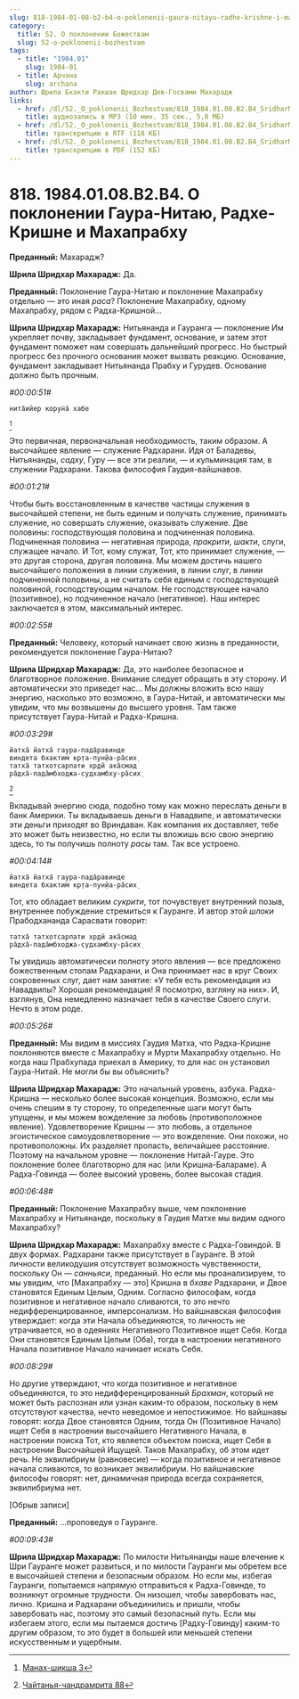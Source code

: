 ```yaml
---
slug: 818-1984-01-08-b2-b4-o-poklonenii-gaura-nitayu-radhe-krishne-i-mahaprabhu
category:
  title: 52. О поклонении Божествам
  slug: 52-o-poklonenii-bozhestvam
tags:
  - title: "1984.01"
    slug: 1984-01
  - title: Арчана
    slug: archana
author: Шрила Бхакти Ракшак Шридхар Дев-Госвами Махарадж
links:
  - href: /dl/52._O_poklonenii_Bozhestvam/818_1984.01.08.B2.B4_SridharMj_O_poklonenii_Gaura-Nitayu_Radhe-Krishne_i_Mahaprabhu.mp3
    title: аудиозапись в MP3 (10 мин. 35 сек., 5,8 МБ)
  - href: /dl/52._O_poklonenii_Bozhestvam/818_1984.01.08.B2.B4_SridharMj_O_poklonenii_Gaura-Nitayu_Radhe-Krishne_i_Mahaprabhu.rtf
    title: транскрипцию в RTF (118 КБ)
  - href: /dl/52._O_poklonenii_Bozhestvam/818_1984.01.08.B2.B4_SridharMj_O_poklonenii_Gaura-Nitayu_Radhe-Krishne_i_Mahaprabhu.pdf
    title: транскрипцию в PDF (152 КБ)
---
```


# 818. 1984.01.08.B2.B4. О поклонении Гаура-Нитаю, Радхе-Кришне и Махапрабху

**Преданный:** Махарадж?

**Шрила Шридхар Махарадж:** Да.

**Преданный:** Поклонение Гаура-Нитаю и поклонение Махапрабху отдельно — это иная *раса*? Поклонение Махапрабху, одному Махапрабху, рядом с Радха-Кришной…

**Шрила Шридхар Махарадж:** Нитьянанда и Гауранга — поклонение Им укрепляет почву, закладывает фундамент, основание, и затем этот фундамент поможет нам совершать дальнейший прогресс. Но быстрый прогресс без прочного основания может вызвать реакцию. Основание, фундамент закладывает Нитьянанда Прабху и Гурудев. Основание должно быть прочным.

*#00:00:51#*

    нита̄ийер корун̇а̄ хабе
[^_ftn1]

Это первичная, первоначальная необходимость, таким образом. А высочайшее явление — служение Радхарани. Идя от Баладевы, Нитьянанды, *садху*, Гуру — все эти реалии, — и кульминация там, в служении Радхарани. Такова философия Гаудия-вайшнавов.

*#00:01:21#*

Чтобы быть восстановленным в качестве частицы служения в высочайшей степени, не быть единым и получать служение, принимать служение, но совершать служение, оказывать служение. Две половины: господствующая половина и подчиненная половина. Подчиненная половина — негативная природа, *пракрити*, *шакти*, слуги, служащее начало. И Тот, кому служат, Тот, кто принимает служение, — это другая сторона, другая половина. Мы можем достичь нашего высочайшего положения в линии служения, в линии слуг, в линии подчиненной половины, а не считать себя единым с господствующей половиной, господствующим началом. Не господствующее начало (позитивное), но подчиненное начало (негативное). Наш интерес заключается в этом, максимальный интерес.

*#00:02:55#*

**Преданный:** Человеку, который начинает свою жизнь в преданности, рекомендуется поклонение Гаура-Нитаю?

**Шрила Шридхар Махарадж:** Да, это наиболее безопасное и благотворное положение. Внимание следует обращать в эту сторону. И автоматически это приведет нас… Мы должны вложить всю нашу энергию, насколько это возможно, в Гаура-Нитай, и автоматически мы увидим, что мы возвышены до высшего уровня. Там также присутствует Гаура-Нитай и Радха-Кришна.

*#00:03:29#*

    йатха̄ йатха̄ гаура-пада̄равинде
    виндета бхактим̇ кр̣та-пун̣йа-ра̄сих̣
    татха̄ татхотсарпати хр̣дй ака̄смад
    ра̄дха̄-пада̄мбходжа-судхамбху-ра̄сих̣
[^_ftn2]

Вкладывай энергию сюда, подобно тому как можно переслать деньги в банк Америки. Ты вкладываешь деньги в Навадвипе, и автоматически эти деньги приходят во Вриндаван. Как компания их доставляет, тебе это может быть неизвестно, но если ты вложишь всю свою энергию здесь, то ты получишь полноту *расы* там. Так все устроено.

*#00:04:14#*

    йатха̄ йатха̄ гаура-пада̄равинде
    виндета бхактим̇ кр̣та-пун̣йа-ра̄сих̣

Тот, кто обладает великим *сукрити*, тот почувствует внутренний позыв, внутреннее побуждение стремиться к Гауранге. И автор этой *шлоки* Прабодхананда Сарасвати говорит:

    татха̄ татхотсарпати хр̣дй ака̄смад
    ра̄дха̄-пада̄мбходжа-судхамбху-ра̄сих̣

Ты увидишь автоматически полноту этого явления — все предложено божественным стопам Радхарани, и Она принимает нас в круг Своих сокровенных слуг, дает нам занятие: «У тебя есть рекомендация из Навадвипы? Хорошая рекомендация! Я посмотрю, взгляну на них». И, взглянув, Она немедленно назначает тебя в качестве Своего слуги. Нечто в этом роде.

*#00:05:26#*

**Преданный:** Мы видим в миссиях Гаудия Матха, что Радха-Кришне поклоняются вместе с Махапрабху и Мурти Махапрабху отдельно. Но когда наш Прабхупада приехал в Америку, то для нас он установил Гаура-Нитай. Не могли бы вы объяснить?

**Шрила Шридхар Махарадж:** Это начальный уровень, азбука. Радха-Кришна — несколько более высокая концепция. Возможно, если мы очень спешим в ту сторону, то определенные шаги могут быть упущены, и мы можем вожделение за любовь (противоположное явление). Удовлетворение Кришны — это любовь, а отдельное эгоистическое самоудовлетворение — это вожделение. Они похожи, но противоположны. Их разделяет пропасть, величайшее расстояние. Поэтому на начальном уровне — поклонение Нитай-Гауре. Это поклонение более благотворно для нас (или Кришна-Балараме). А Радха-Говинда — более высокий уровень, более высокая стадия.

*#00:06:48#*

**Преданный:** Поклонение Махапрабху выше, чем поклонение Махапрабху и Нитьянанде, поскольку в Гаудия Матхе мы видим одного Махапрабху?

**Шрила Шридхар Махарадж:** Махапрабху вместе с Радха-Говиндой. В двух формах. Радхарани также присутствует в Гауранге. В этой личности великодушия отсутствует возможность чувственности, поскольку Он — *санньяси*, преданный. Но если мы проанализируем, то мы увидим, что [Махапрабху — это] Кришна в *бхаве* Радхарани, и Двое становятся Единым Целым, Одним. Согласно философам, когда позитивное и негативное начало сливаются, то это нечто недифференцированное, имперсонализм. Но вайшнавская философия утверждает: когда эти Начала объединяются, то личность не утрачивается, но в одеяниях Негативного Позитивное ищет Себя. Когда Они становятся Единым Целым (Оба), тогда в настроении негативного Начала позитивное Начало начинает искать Себя.

*#00:08:29#*

Но другие утверждают, что когда позитивное и негативное объединяются, то это недифференцированный *Брахман*, который не может быть распознан или узнан каким-то образом, поскольку в нем отсутствуют качества, нечто неведомое и непостижимое. Но вайшнавы говорят: когда Двое становятся Одним, тогда Он (Позитивное Начало) ищет Себя в настроении высочайшего Негативного Начала, в настроении поиска Тот, кто является объектом поиска, ищет Себя в настроении Высочайшей Ищущей. Таков Махапрабху, об этом идет речь. Не эквилибриум (равновесие) — когда позитивное и негативное начала сливаются, то возникает эквилибриум. Но вайшнавские философы говорят: нет, динамичная природа всегда сохраняется, эквилибриума нет.

[Обрыв записи]

**Преданный:** …проповедуя о Гауранге.

*#00:09:43#*

**Шрила Шридхар Махарадж:** По милости Нитьянанды наше влечение к Шри Гауранге может развиться, и по милости Гауранги мы обретем все в высочайшей степени и безопасным образом. Но если мы, избегая Гауранги, попытаемся напрямую отправиться к Радха-Говинде, то возникнут огромные трудности. Он низошел, чтобы завербовать нас, лично. Кришна и Радхарани объединились и пришли, чтобы завербовать нас, поэтому это самый безопасный путь. Если мы избегаем этого, если мы пытаемся достичь [Радху-Говинду] каким-то другим образом, то это будет в большей или меньшей степени искусственным и ущербным.



[^_ftn1]: [Манах-шикша 3](../notes/manah-shiksha/manah-shiksha-3.md)

[^_ftn2]: [Чайтанья-чандрамрита 88](../notes/chajtanya-chandramrita/chajtanya-chandramrita-88.md)
